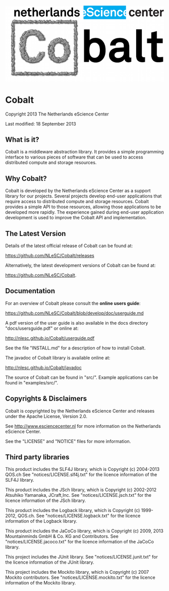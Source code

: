 ![logo](doc/images/NLeSC_Cobalt_logo.png "Cobalt Logo")

Cobalt
======

Copyright 2013 The Netherlands eScience Center

Last modified: 18 September 2013

What is it?
-----------

Cobalt is a middleware abstraction library. It provides a simple 
programming interface to various pieces of software that can be used
to access distributed compute and storage resources. 


Why Cobalt?
------------

Cobalt is developed by the Netherlands eScience Center as a support
library for our projects. Several projects develop end-user 
applications that require access to distributed compute and storage
resources. Cobalt provides a simple API to those resources, allowing
those applications to be developed more rapidly. The experience 
gained during end-user application development is used to improve 
the Cobalt API and implementation. 


The Latest Version
------------------

Details of the latest official release of Cobalt can be found at:

<https://github.com/NLeSC/Cobalt/releases>

Alternatively, the latest development versions of Cobalt can be 
found at:

<https://github.com/NLeSC/Cobalt>.


Documentation
-------------

For an overview of Cobalt please consult the __online users guide__:

<https://github.com/NLeSC/Cobalt/blob/develop/doc/userguide.md>

A pdf version of the user guide is also available in the docs 
directory "docs/usersguide.pdf" or online at:

<http://nlesc.github.io/Cobalt/userguide.pdf>

See the file "INSTALL.md" for a description of how to install 
Cobalt. 

The javadoc of Cobalt library is available online at: 

<http://nlesc.github.io/Cobalt/javadoc>

The source of Cobalt can be found in "src/". Example applications
can be found in "examples/src/".


Copyrights & Disclaimers
------------------------

Cobalt is copyrighted by the Netherlands eScience Center and 
releases under the Apache License, Version 2.0.

See <http://www.esciencecenter.nl> for more information on the 
Netherlands eScience Center.

See the "LICENSE" and "NOTICE" files for more information. 


Third party libraries
---------------------

This product includes the SLF4J library, which is Copyright 
(c) 2004-2013 QOS.ch See "notices/LICENSE.slf4j.txt" for the licence 
information of the SLF4J library.

This product includes the JSch library, which is Copyright 
(c) 2002-2012 Atsuhiko Yamanaka, JCraft,Inc. 
See "notices/LICENSE.jsch.txt" for the licence information of the 
JSch library.

This product includes the Logback library, which is Copyright 
(c) 1999-2012, QOS.ch. See "notices/LICENSE.logback.txt" for the 
licence information of the Logback library.

This product includes the JaCoCo library, which is Copyright
(c) 2009, 2013 Mountainminds GmbH & Co. KG and Contributors. See
"notices/LICENSE.jacoco.txt" for the licence information of the 
JaCoCo library.

This project includes the JUnit library. 
See "notices/LICENSE.junit.txt" for the licence information of the 
JUnit library.

This project includes the Mockito library, which is Copyright 
(c) 2007 Mockito contributors. See "notices/LICENSE.mockito.txt" 
for the licence information of the Mockito library.

